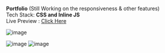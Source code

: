   **Portfolio** (Still Working on the responsiveness & other features)
    <br>
    Tech Stack: **CSS and Inline JS**
    <br>
  Live Preview : [Click Here](https://my-portfolio-msss.netlify.app)
  


![image](https://github.com/user-attachments/assets/427dd82c-01eb-4b0b-91be-a2f358b134f1)

![image](https://github.com/user-attachments/assets/a9792dd9-df0d-47c1-a64d-63eb03878bf2)
![image](https://github.com/user-attachments/assets/a852698f-0de9-4289-a373-4b8576a78456)

